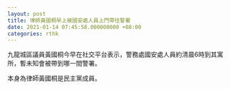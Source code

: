 ```yaml
---
layout: post
title: 律師黃國桐早上被國安處人員上門帶往警署
date: 2021-01-14 07:45:58.000000000 +08:00
categories: rthk
---
```


九龍城區議員黃國桐今早在社交平台表示，警務處國安處人員約清晨6時到其寓所，暫未知會被帶到哪一間警署。

本身為律師黃國桐是民主黨成員。
